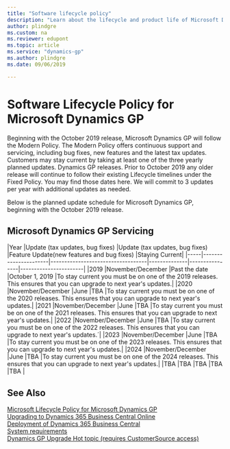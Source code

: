 ```yaml
---
title: "Software lifecycle policy"
description: "Learn about the lifecycle and product life of Microsoft Dynamics GP."
author: plindgre
ms.custom: na
ms.reviewer: edupont
ms.topic: article
ms.service: "dynamics-gp"
ms.author: plindgre
ms.date: 09/06/2019

---
```


# Software Lifecycle Policy for Microsoft Dynamics GP

Beginning with the October 2019 release, Microsoft Dynamics GP will follow the Modern Policy. The Modern Policy offers continuous support and servicing, including bug fixes, new features and the latest tax updates. Customers may stay current by taking at least one of the three yearly planned updates. Dynamics GP releases. Prior to October 2019 any older release will continue to follow their existing Lifecycle timelines under the Fixed Policy. You may find those dates here.  We will commit to 3 updates per year with additional updates as needed.  

Below is the planned update schedule for Microsoft Dynamics GP, beginning with the October 2019 release.  

## Microsoft Dynamics GP Servicing

|Year |Update (tax updates, bug fixes) |Update (tax updates, bug fixes)   |Feature Update(new features and bug fixes)    |Staying Current|
|-----|----------------------|-----------------------------------|--------------|----------------|-----------------------|
|2019 |November/December     |Past the date     |October 1, 2019 |To stay current you must be on one of the 2019 releases. This ensures that you can upgrade to next year's updates.|
|2020 |November/December    |June             |TBA             |To stay current you must be on one of the 2020 releases. This ensures that you can upgrade to next year's updates.|
|2021 |November/December    |June             |TBA             |To stay current you must be on one of the 2021 releases. This ensures that you can upgrade to next year's updates.|
|2022 |November/December    |June             |TBA             |To stay current you must be on one of the 2022 releases. This ensures that you can upgrade to next year's updates.´|
|2023 |November/December    |June             |TBA             |To stay current you must be on one of the 2023 releases. This ensures that you can upgrade to next year's updates.|
|2024 |November/December    |June             |TBA             |To stay current you must be on one of the 2024 releases. This ensures that you can upgrade to next year's updates.|
|TBA |TBA                  |TBA              |TBA             |TBA |

## See Also

[Microsoft Lifecycle Policy for Microsoft Dynamics GP](https://support.microsoft.com/en-us/lifecycle/search?alpha=Dynamics%20GP)  
[Upgrading to Dynamics 365 Business Central Online](/dynamics365/business-central/dev-itpro/upgrade/upgrading-to-business-central-online)  
[Deployment of Dynamics 365 Business Central](/dynamics365/business-central/dev-itpro/deployment/deployment)  
[System requirements](../installation/system-requirements.md)  
[Dynamics GP Upgrade Hot topic (requires CustomerSource access)](https://mbs.microsoft.com/customersource/northamerica/GP/support/hot-topics/HOT_TOPIC_MDGP2018Upgrade)  
